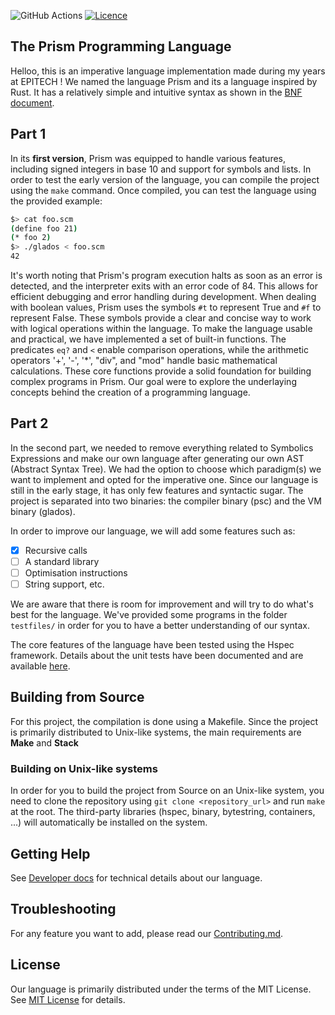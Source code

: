![GitHub Actions](https://img.shields.io/badge/github%20actions-%232671E5.svg?style=for-the-badge&logo=githubactions&logoColor=white)
[![Licence](https://img.shields.io/github/license/Ileriayo/markdown-badges?style=for-the-badge)](./LICENSE)

## The Prism Programming Language

Helloo, this is an imperative language implementation made during my years at EPITECH ! We named the language Prism and its a language inspired by Rust. It has a relatively simple and intuitive syntax as shown in the [BNF document](https://docs.google.com/document/d/1iVUNOgwsZKxAL-O0qcCsVGW6x6vrXbrLR_hJ9Pp6wmk/edit?usp=sharing). 

## Part 1

In its **first version**, Prism was equipped to handle various features, including signed integers in base 10 and support for symbols and lists. In order to test the early version of the language, you can compile the project using the `make` command. Once compiled, you can test the language using the provided example:

```bash
$> cat foo.scm
(define foo 21)
(* foo 2)
$> ./glados < foo.scm
42
```

It's worth noting that Prism's program execution halts as soon as an error is detected, and the interpreter exits with an error code of 84. This allows for efficient debugging and error handling during development. When dealing with boolean values, Prism uses the symbols `#t` to represent True and `#f` to represent False. These symbols provide a clear and concise way to work with logical operations within the language. To make the language usable and practical, we have implemented a set of built-in functions. The predicates `eq?` and `<` enable comparison operations, while the arithmetic operators '+', '-', '*', "div", and "mod" handle basic mathematical calculations. These core functions provide a solid foundation for building complex programs in Prism. Our goal were to explore the underlaying concepts behind the creation of a programming language.

## Part 2

In the second part, we needed to remove everything related to Symbolics Expressions and make our own language after generating our own AST (Abstract Syntax Tree).
We had the option to choose which paradigm(s) we want to implement and opted for the imperative one.
Since our language is still in the early stage, it has only few features and syntactic sugar. The project is separated into two binaries: the compiler binary (psc) and the VM binary (glados).

In order to improve our language, we will add some features such as:

- [x] Recursive calls
- [ ] A standard library
- [ ] Optimisation instructions
- [ ] String support, etc. 

We are aware that there is room for improvement and will try to do what's best for the language. We've provided some programs in the folder `testfiles/` in order for you to have a better understanding of our syntax.

The core features of the language have been tested using the Hspec framework. Details about the unit tests have been documented and are available [here](https://fun-5.gitbook.io/glados-dev-docs/test-policy).

## Building from Source
For this project, the compilation is done using a Makefile. Since the project is primarily distributed to Unix-like systems, the main requirements are **Make** and **Stack**

### Building on Unix-like systems
In order for you to build the project from Source on an Unix-like system, you need to clone the repository using `git clone <repository_url>` and run `make` at the root. The third-party libraries (hspec, binary, bytestring, containers, ...) will automatically be installed on the system.

## Getting Help
See [Developer docs](https://fun-5.gitbook.io/glados-dev-docs/) for technical details about our language.

## Troubleshooting
For any feature you want to add, please read our [Contributing.md](https://github.com/EpitechPromo2026/B-FUN-500-COT-5-2-glados-aman.menda/blob/36182ebc19af866d7de0ffcccbe8f69fcef7739d/CONTRIBUTING.md).

## License
Our language is primarily distributed under the terms of the MIT License.
See [MIT License](//fr.wikipedia.org/wiki/Licence_MIT) for details.
